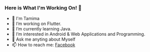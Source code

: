 ### Here is What I'm Working On! 👋
- 👋 I'm Tamima 
- 🔭 I’m working on Flutter.
- 🌱 I’m currently learning Java.
- 👀 I’m interested in Android & Web Applications and Programming.
- 💬 Ask me anyting about Myself
- 📫 How to reach me: [Facebook](https://www.facebook.com/tamima.chowdhury.520)
